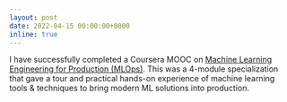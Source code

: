 ```yaml
---
layout: post
date: 2022-04-15 00:00:00+0000
inline: true
---
```


I have successfully completed a Coursera MOOC on [Machine Learning Engineering
for Production
(MLOps)](https://www.coursera.org/account/accomplishments/specialization/certificate/8YL48TSUT99Y).
This was a 4-module specialization that gave a tour and practical hands-on
experience of machine learning tools & techniques to bring modern ML solutions
into production.
